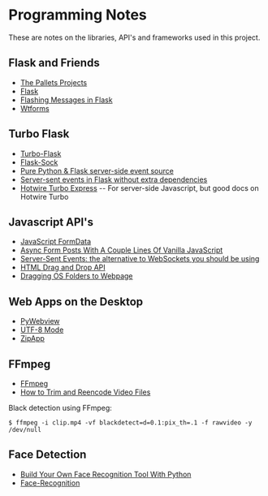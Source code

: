 # Programming Notes

These are notes on the libraries, API's and frameworks used in this project.

## Flask and Friends

* [The Pallets Projects](https://palletsprojects.com/)
* [Flask](https://flask.palletsprojects.com/)
* [Flashing Messages in Flask](https://www.askpython.com/python-modules/flask/flask-flash-method)
* [Wtforms](https://wtforms.readthedocs.io/en/3.0.x/)

## Turbo Flask

* [Turbo-Flask](https://github.com/miguelgrinberg/turbo-flask)
* [Flask-Sock](https://github.com/miguelgrinberg/flask-sock)
* [Pure Python & Flask server-side event source](https://gist.github.com/jelmervdl/5a9861f7298907179c20a54c0e154560)
* [Server-sent events in Flask without extra dependencies](https://github.com/MaxHalford/flask-sse-no-deps)
* [Hotwire Turbo Express](https://github.com/twelve17/hotwire-turbo-express) -- For server-side Javascript, but good docs on Hotwire Turbo

## Javascript API's

* [JavaScript FormData](https://www.javascripttutorial.net/web-apis/javascript-formdata/)
* [Async Form Posts With A Couple Lines Of Vanilla JavaScript](https://pqina.nl/blog/async-form-posts-with-a-couple-lines-of-vanilla-javascript/)
* [Server-Sent Events: the alternative to WebSockets you should be using](https://germano.dev/sse-websockets/)
* [HTML Drag and Drop API](https://developer.mozilla.org/en-US/docs/Web/API/HTML_Drag_and_Drop_API)
* [Dragging OS Folders to Webpage](https://stackoverflow.com/questions/3590058/does-html5-allow-drag-drop-upload-of-folders-or-a-folder-tree)

## Web Apps on the Desktop

* [PyWebview](https://github.com/r0x0r/pywebview)
* [UTF-8 Mode](https://peps.python.org/pep-0540/)
* [ZipApp](https://docs.python.org/3/library/zipapp.html)

## FFmpeg

* [FFmpeg](https://ffmpeg.org/)
* [How to Trim and Reencode Video Files](http://tech-for-teaching.nuhub.net/howto/trim-video/)

Black detection using FFmpeg:

    $ ffmpeg -i clip.mp4 -vf blackdetect=d=0.1:pix_th=.1 -f rawvideo -y /dev/null

## Face Detection

* [Build Your Own Face Recognition Tool With Python](https://realpython.com/face-recognition-with-python/)
* [Face-Recognition](https://pypi.org/project/face-recognition/)

